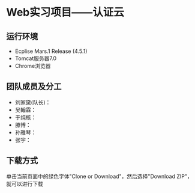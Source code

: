 # Web实习项目——认证云

## 运行环境

* Ecplise Mars.1 Release (4.5.1)
* Tomcat服务器7.0
* Chrome浏览器

## 团队成员及分工

* 刘家黛(队长)：
* 吴翰霖：
* 于纯核：
* 滕博：
* 孙雅琴：
* 张宇：

## 下载方式

单击当前页面中的绿色字体"Clone or Download"，然后选择"Download ZIP"，就可以进行下载
